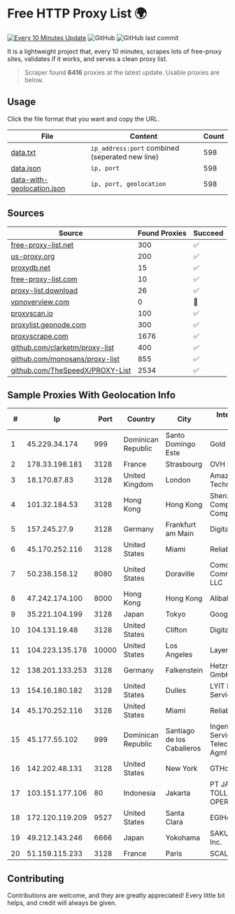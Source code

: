 
# Free HTTP Proxy List 🌍

[![Every 10 Minutes Update](https://github.com/mertguvencli/http-proxy-list/actions/workflows/main.yml/badge.svg?branch=main)](https://github.com/mertguvencli/http-proxy-list/actions/workflows/main.yml)
![GitHub](https://img.shields.io/github/license/mertguvencli/http-proxy-list)
![GitHub last commit](https://img.shields.io/github/last-commit/mertguvencli/http-proxy-list)

It is a lightweight project that, every 10 minutes, scrapes lots of free-proxy sites, validates if it works, and serves a clean proxy list.


> Scraper found **6416** proxies at the latest update. Usable proxies are below.

## Usage

Click the file format that you want and copy the URL.


|File|Content|Count|
|----|-------|-----|
|[data.txt](https://raw.githubusercontent.com/mertguvencli/http-proxy-list/main/proxy-list/data.txt)|`ip_address:port` combined (seperated new line)|598|
|[data.json](https://raw.githubusercontent.com/mertguvencli/http-proxy-list/main/proxy-list/data.json)|`ip, port`|598|
|[data-with-geolocation.json](https://raw.githubusercontent.com/mertguvencli/http-proxy-list/main/proxy-list/data-with-geolocation.json)|`ip, port, geolocation`|598|

## Sources

|Source|Found Proxies|Succeed|
|------|-------------|-------|
|[free-proxy-list.net](https://free-proxy-list.net)|300|✅|
|[us-proxy.org](https://www.us-proxy.org)|200|✅|
|[proxydb.net](http://proxydb.net)|15|✅|
|[free-proxy-list.com](https://free-proxy-list.com/?page=&port=&type%5B%5D=http&type%5B%5D=https&up_time=0&search=Search)|10|✅|
|[proxy-list.download](https://www.proxy-list.download/HTTP)|26|✅|
|[vpnoverview.com](https://vpnoverview.com/privacy/anonymous-browsing/free-proxy-servers)|0|🚫|
|[proxyscan.io](https://www.proxyscan.io)|100|✅|
|[proxylist.geonode.com](https://proxylist.geonode.com/api/proxy-list?limit=300&page=1&sort_by=lastChecked&sort_type=desc&protocols=http,https)|300|✅|
|[proxyscrape.com](https://api.proxyscrape.com/v2/?request=displayproxies&protocol=http&timeout=10000&country=all&ssl=all&anonymity=all)|1676|✅|
|[github.com/clarketm/proxy-list](https://raw.githubusercontent.com/clarketm/proxy-list/master/proxy-list-raw.txt)|400|✅|
|[github.com/monosans/proxy-list](https://raw.githubusercontent.com/monosans/proxy-list/main/proxies/http.txt)|855|✅|
|[github.com/TheSpeedX/PROXY-List](https://raw.githubusercontent.com/TheSpeedX/PROXY-List/master/http.txt)|2534|✅|


## Sample Proxies With Geolocation Info

|#|Ip|Port|Country|City|Internet Service Provider|
|-|--|----|-------|----|-------------------------|
|1|45.229.34.174|999|Dominican Republic|Santo Domingo Este|Gold Data C.A.|
|2|178.33.198.181|3128|France|Strasbourg|OVH SAS|
|3|18.170.87.83|3128|United Kingdom|London|Amazon Technologies Inc.|
|4|101.32.184.53|3128|Hong Kong|Hong Kong|Shenzhen Tencent Computer Systems Company Limited|
|5|157.245.27.9|3128|Germany|Frankfurt am Main|DigitalOcean, LLC|
|6|45.170.252.116|3128|United States|Miami|ReliableSite.Net LLC|
|7|50.238.158.12|8080|United States|Doraville|Comcast Cable Communications, LLC|
|8|47.242.174.100|8000|Hong Kong|Hong Kong|Alibaba.com LLC|
|9|35.221.104.199|3128|Japan|Tokyo|Google LLC|
|10|104.131.19.48|3128|United States|Clifton|DigitalOcean, LLC|
|11|104.223.135.178|10000|United States|Los Angeles|LayerHost|
|12|138.201.133.253|3128|Germany|Falkenstein|Hetzner Online GmbH|
|13|154.16.180.182|3128|United States|Dulles|LYIT Internet Services|
|14|45.170.252.116|3128|United States|Miami|ReliableSite.Net LLC|
|15|45.177.55.102|999|Dominican Republic|Santiago de los Caballeros|Ingenieria EN Servicios De Telecomunicaciones Agml SRL|
|16|142.202.48.131|3128|United States|New York|GTHost|
|17|103.151.177.106|80|Indonesia|Jakarta|PT JASAMARGA TOLLROAD OPERATOR|
|18|172.120.119.209|9527|United States|Santa Clara|EGIHosting|
|19|49.212.143.246|6666|Japan|Yokohama|SAKURA Internet Inc.|
|20|51.159.115.233|3128|France|Paris|SCALEWAY|



## Contributing

Contributions are welcome, and they are greatly appreciated! Every
little bit helps, and credit will always be given.

